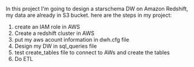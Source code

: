 In this project I'm going to design a starschema DW on Amazon Redshift, my data are already in S3 bucket. here are the steps in my project:

1. create an IAM role in AWS
2. Create a redshift cluster in AWS
3. put my aws acount information in dwh.cfg file
4. Design my DW in sql_queries file
5. test create_tables file to connect to AWs and create the tables
6. Do ETL